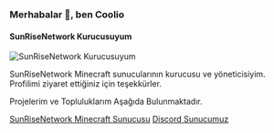 ### Merhabalar 👋, ben Coolio
#### SunRiseNetwork Kurucusuyum
![SunRiseNetwork Kurucusuyum]([https://cdn.discordapp.com/attachments/1256666113136398488/1260995118715109436/banner-333568-1719562997.gif?ex=66a1d378&is=66a081f8&hm=acb48f15864309db0e0dbd93f49601d6ab8fb6bd61d71a0395f70eb62e0c0d1c&)

SunRiseNetwork Minecraft sunucularının kurucusu ve yöneticisiyim. Profilimi ziyaret ettiğiniz için teşekkürler.

Projelerim ve Topluluklarım Aşağıda Bulunmaktadır.

[SunRiseNetwork Minecraft Sunucusu](https://sunrisenw.com.tr)
[Discord Sunucumuz](https://discord.gg/ep7rTAFWmm)




